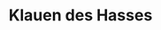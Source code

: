 ---
layout: home
title: Klauen des Hasses
category: theologary
central_figure: Malusdur
type: Kult
redirect_from: /organisations/klauen-des-hasses
---